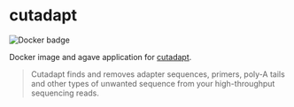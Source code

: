 # cutadapt

![Docker badge](https://img.shields.io/badge/ImageInfo-_444_MB/9_Layers_-blue.svg?style=flat-square)

Docker image and agave application for <a href="http://cutadapt.readthedocs.io/en/stable/index.html">cutadapt</a>.

> Cutadapt finds and removes adapter sequences, primers, poly-A tails and other types of unwanted sequence from your high-throughput sequencing reads.
